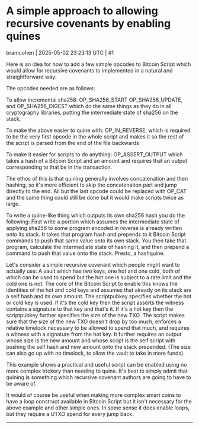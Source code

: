 # A simple approach to allowing recursive covenants by enabling quines

bramcohen | 2025-05-02 23:23:13 UTC | #1

Here is an idea for how to add a few simple opcodes to Bitcoin Script which would allow for recursive covenants to implemented in a natural and straightforward way:

The opcodes needed are as follows:

To allow incremental sha256: OP_SHA256_START OP_SHA256_UPDATE, and OP_SHA256_DIGEST which do the same things as they do in all cryptography libraries, putting the intermediate state of sha256 on the stack.

To make the above easier to quine with: OP_IN_REVERSE, which is required to be the very first opcode in the whole script and makes it so the rest of the script is parsed from the end of the file backwards

To make it easier for scripts to do anything: OP_ASSERT_OUTPUT which takes a hash of a Bitcoin Script and an amount and requires that an output corresponding to that be in the transaction.

The ethos of this is that quining generally involves concatenation and then hashing, so it's more efficient to skip the concatenation part and jump directly to the end. All but the last opcode could be replaced with OP_CAT and the same thing could still be done but it would make scripts twice as large.

To write a quine-like thing which outputs its own sha256 hash you do the following: First write a portion which assumes the intermediate state of applying sha256 to some program encoded in reverse is already written onto its stack. It takes that program hash and prepends to it Bitcoin Script commands to push that same value onto its own stack. You then take that program, calculate the intermediate state of hashing it, and then prepend a command to push that value onto the stack. Presto, a hashquine.

Let's consider a simple recursive covenant which people might want to actually use: A vault which has two keys, one hot and one cold, both of which can be used to spend but the hot one is subject to a rate limit and the cold one is not. The core of the Bitcoin Script to enable this knows the identities of the hot and cold keys and assumes that already on its stack are a self hash and its own amount. The scriptpubkey specifies whether the hot or cold key is used. If it's the cold key then the script asserts the witness contains a signature to that key and that's it. If it's a hot key then the scriptpubkey further specifies the size of the new TXO. The script makes sure that the size of the new TXO doesn't drop by too much, enforces a relative timelock necessary to be allowed to spend that much, and requires a witness with a signature from the hot key. It further requires an output whose size is the new amount and whose script is the self script with pushing the self hash and new amount onto the stack prepended. (The size can also go up with no timelock, to allow the vault to take in more funds).

This example shows a practical and useful script can be enabled using no more complex trickery than needing to quine. It's best to simply admit that quining is something which recursive covenant authors are going to have to be aware of.

It would of course be useful when making more complex smart coins to have a loop construct available in Bitcoin Script but it isn't necessary for the above example and other simple ones. In some sense it does enable loops, but they require a UTXO spend for every jump back.

-------------------------

